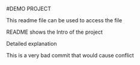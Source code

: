 #DEMO PROJECT

This readme file can be used to access the file

README shows the Intro of the project

Detailed explanation

This is a very bad commit that would cause conflict

